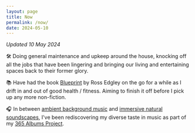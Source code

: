 ```yaml
---
layout: page
title: Now
permalink: /now/
date: 2024-05-10
---
```


_Updated 10 May 2024_

🛠️ Doing general maintenance and upkeep around the house, knocking off all the jobs that have been lingering and bringing our living and entertaining spaces back to their former glory.

📚 Have had the book [Blueprint](https://www.kobo.com/au/en/ebook/blueprint-build-a-bulletproof-body-for-extreme-adventure-in-365-days) by Ross Edgley on the go for a while as I drift in and out of good health / fitness. Aiming to finish it off before I pick up any more non-fiction.

🎧 In between [ambient background music](https://open.spotify.com/playlist/1kqBP6eE24L0agNpnTIKtc?si=1072a09f936146df) and [immersive natural soundscapes](https://portal.app/), I've been rediscovering my diverse taste in music as part of my [365 Albums Project](/blog/365-albums).
